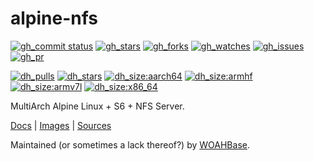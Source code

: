 # alpine-nfs

[![gh_commit status][201]][151]
[![gh_stars][202]][152]
[![gh_forks][203]][153]
[![gh_watches][204]][154]
[![gh_issues][211]][161]
[![gh_pr][212]][162]

[![dh_pulls][205]][155]
[![dh_stars][206]][156]
[![dh_size:aarch64][208]][158]
[![dh_size:armhf][210]][160]
[![dh_size:armv7l][209]][159]
[![dh_size:x86_64][207]][157]

MultiArch Alpine Linux + S6 + NFS Server.

[Docs][112] | [Images][155] | [Sources][151]

Maintained (or sometimes a lack thereof?) by [WOAHBase][110].

[110]: https://woahbase.online/
[112]: https://woahbase.online/images/alpine-nfs/

[151]: https://github.com/woahbase/alpine-nfs
[152]: https://github.com/woahbase/alpine-nfs/stargazers
[153]: https://github.com/woahbase/alpine-nfs/network/members
[154]: https://github.com/woahbase/alpine-nfs/watchers
[155]: https://hub.docker.com/r/woahbase/alpine-nfs
[156]: https://hub.docker.com/r/woahbase/alpine-nfs
[157]: https://hub.docker.com/r/woahbase/alpine-nfs/tags?name=x86_64&ordering=last_updated
[158]: https://hub.docker.com/r/woahbase/alpine-nfs/tags?name=aarch64&ordering=last_updated
[159]: https://hub.docker.com/r/woahbase/alpine-nfs/tags?name=armv7l&ordering=last_updated
[160]: https://hub.docker.com/r/woahbase/alpine-nfs/tags?name=armhf&ordering=last_updated
[161]: https://github.com/woahbase/alpine-nfs/issues
[162]: https://github.com/woahbase/alpine-nfs/pulls

[201]: https://img.shields.io/github/last-commit/woahbase/alpine-nfs?color=brightgreen&style=flat-square&logo=github
[202]: https://img.shields.io/github/stars/woahbase/alpine-nfs?color=brightgreen&style=flat-square&logo=github
[203]: https://img.shields.io/github/forks/woahbase/alpine-nfs?color=brightgreen&style=flat-square&logo=github
[204]: https://img.shields.io/github/watchers/woahbase/alpine-nfs?color=brightgreen&style=flat-square&logo=github
[205]: https://img.shields.io/docker/pulls/woahbase/alpine-nfs?color=brightgreen&style=flat-square&logo=docker&label=pulls
[206]: https://img.shields.io/docker/stars/woahbase/alpine-nfs?color=brightgreen&style=flat-square&logo=docker&label=stars
[207]: https://img.shields.io/docker/image-size/woahbase/alpine-nfs/x86_64?label=x86_64&color=brightgreen&style=flat-square&logo=docker
[208]: https://img.shields.io/docker/image-size/woahbase/alpine-nfs/aarch64?label=aarch64&color=brightgreen&style=flat-square&logo=docker
[209]: https://img.shields.io/docker/image-size/woahbase/alpine-nfs/armv7l?label=armv7l&color=brightgreen&style=flat-square&logo=docker
[210]: https://img.shields.io/docker/image-size/woahbase/alpine-nfs/armhf?label=armhf&color=brightgreen&style=flat-square&logo=docker
[211]: https://img.shields.io/github/issues/woahbase/alpine-nfs?color=brightgreen&style=flat-square&logo=github
[212]: https://img.shields.io/github/issues-pr/woahbase/alpine-nfs?color=brightgreen&style=flat-square&logo=github
